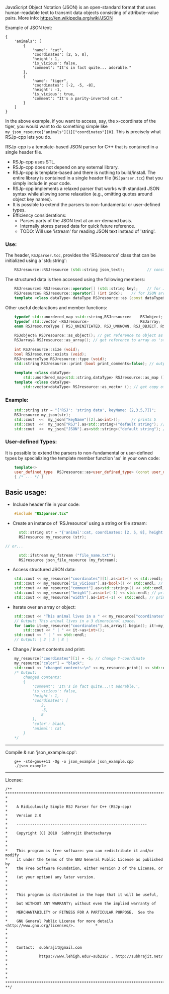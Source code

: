 JavaScript Object Notation (JSON) is an open-standard format that uses human-readable text
    to transmit data objects consisting of attribute–value pairs.
    More info: https://en.wikipedia.org/wiki/JSON 

Example of JSON text:
```
{
    'animals': [
        {
            'name': "cat",
            'coordinates': [2, 5, 8],
            'height': 1,
            'is_vicious': false,
            'comment': "It's in fact quite... adorable."
        },
        {
            'name': "tiger",
            'coordinates': [-2, -5, -8],
            'height': -1,
            'is_vicious': true,
            'comment': "It's a parity-inverted cat."
        }
    ]
}
```
In the above example, if you want to access, say, the x-ccordinate of the tiger, you would want to do something simple like `my_json_resource["animals"][1]["coordinates"][0]`. This is precisely what RSJp-cpp lets you do.

RSJp-cpp is a template-based JSON parser for C++ that is contained in a single header file.
*   RSJp-cpp uses STL.
*   RSJp-cpp does not depend on any external library.
*   RSJp-cpp is template-based and there is nothing to build/install. The entire library is 
    contained in a single header file (`RSJparser.tcc`) that you simply include in your code.
*   RSJp-cpp implements a relaxed parser that works with standard JSON syntax while
    allowing some relaxation (e.g., omitting quotes around object key names).
*   It is possible to extend the parsers to non-fundamental or user-defined types.
*   Efficiency considerations:
    - Parses parts of the JSON text at an on-demand basis.
    - Internally stores parsed data for quick future reference.
    - TODO: Will use 'istream' for reading JSON text instead of 'string'.

### Use:
The header, `RSJparser.tcc`, provides the 'RSJresource' class that can be initialized using a 'std::string':
```C++
    RSJresource::RSJresource (std::string json_text);          // constructor
```
The structured data is then accessed using the following members:
```C++
    RSJresource& RSJresource::operator[] (std::string key);    // for JSON object
    RSJresource& RSJresource::operator[] (int indx);    // for JSON array
    template <class dataType> dataType RSJresource::as (const dataType& def = dataType());    // for JSON data (with value defaulting to 'def' if field does not exist)
```

Other useful declarations and member functions:
```C++
    typedef std::unordered_map <std::string,RSJresource>    RSJobject;
    typedef std::vector <RSJresource>                       RSJarray;
    enum RSJresourceType { RSJ_UNINITIATED, RSJ_UNKNOWN, RSJ_OBJECT, RSJ_ARRAY, RSJ_LEAF };
    
    RSJobject& RSJresource::as_object(); // get reference to object as 'std::unordered_map<std::string,RSJresource>'.
    RSJarray& RSJresource::as_array(); // get reference to array as 'std::vector<RSJresource>'.
    
    int RSJresource::size (void);
    bool RSJresource::exists (void);
    RSJresourceType RSJresource::type (void);
    std::string RSJresource::print (bool print_comments=false); // outputs as text
    
    template <class dataType> 
        std::unordered_map<std::string,dataType> RSJresource::as_map (); // get copy of object as 'std::unordered_map<std::string,dataType>'
    template <class dataType> 
        std::vector<dataType> RSJresource::as_vector (); // get copy of array as 'std::vector<dataType>'
```

### Example:
```C++
    std::string str = "{'RSJ': 'string data', keyName: [2,3,5,7]}";
    RSJresource my_json(str);
    std::cout  <<  my_json["keyName"][2].as<int>();     // prints 5
    std::cout  <<  my_json["RSJ"].as<std::string>("default string"); // prints "string data"
    std::cout  <<  my_json["JSON"].as<std::string>("default string"); // prints "default string"
```

### User-defined Types:
It is possible to extend the parsers to non-fundamental or user-defined types by
specializing the template member function 'as' in your own code:
```C++
    template<>
    user_defined_type  RSJresource::as<user_defined_type> (const user_defined_type& def)
    { /* ... */ }
```

Basic usage:
------------

* Include header file in your code:
```C++
    #include "RSJparser.tcc"
```

* Create an instance of 'RSJresource' using a string or file stream:
```C++
      std::string str = "{'animal':cat, coordinates: [2, 5, 8], height: 1, \nis_vicious: false, comment:'It\\'s in fact quite...\\t adorable.' }";
      RSJresource my_resource (str);

// or...

      std::ifstream my_fstream ("file_name.txt");
      RSJresource json_file_resource (my_fstream);
```

* Access structured JSON data:
```C++
    std::cout << my_resource["coordinates"][1].as<int>() << std::endl; // prints 5
    std::cout << my_resource["is_vicious"].as<bool>() << std::endl; // prints 0
    std::cout << my_resource["comment"].as<std::string>() << std::endl; // prints "It's in fact quite...	 adorable."
    std::cout << my_resource["height"].as<int>(-1) << std::endl; // prints 1
    std::cout << my_resource["width"].as<int>(-1) << std::endl; // prints -1
 ```
 
* Iterate over an array or object:
```C++
    std::cout << "This animal lives in a " << my_resource["coordinates"].size() << " dimensional space." << std::endl;
    // Output: This animal lives in a 3 dimensional space.
    for (auto it=my_resource["coordinates"].as_array().begin(); it!=my_resource["coordinates"].as_array().end(); ++it)
        std::cout << " | " << it->as<int>();
    std::cout << " | " << std::endl;
    // Output: | 2 | 5 | 8 |
```

* Change / insert contents and print:
```C++
    my_resource["coordinates"][1] = -5; // change Y-coordinate
    my_resource["color"] = "black";
    std::cout << "changed contents:\n" << my_resource.print() << std::endl;
    /* Output:
        changed contents:
        {
            'comment': 'It\'s in fact quite...\t adorable.',
            'is_vicious': false,
            'height': 1,
            'coordinates': [
                2,
                -5,
                8
            ],
            'color': black,
            'animal': cat
        }
    */
```
    
-----------------------------
Compile & run 'json_example.cpp':
```
    g++ -std=gnu++11 -Og -o json_example json_example.cpp
    ./json_example
```

-----------------------------
License:
```
/** **************************************************************************************
*                                                                                        *
*    A Ridiculously Simple RSJ Parser for C++ (RSJp-cpp)                                 *
*    Version 2.0                                                                         *
*    ----------------------------------------------------------                          *
*    Copyright (C) 2018  Subhrajit Bhattacharya                                          *
*                                                                                        *
*    This program is free software: you can redistribute it and/or modify                *
*    it under the terms of the GNU General Public License as published by                *
*    the Free Software Foundation, either version 3 of the License, or                   *
*    (at your option) any later version.                                                 *
*                                                                                        *
*    This program is distributed in the hope that it will be useful,                     *
*    but WITHOUT ANY WARRANTY; without even the implied warranty of                      *
*    MERCHANTABILITY or FITNESS FOR A PARTICULAR PURPOSE.  See the                       *
*    GNU General Public License for more details <http://www.gnu.org/licenses/>.         *
*                                                                                        *
*                                                                                        *
*    Contact:  subhrajit@gmail.com                                                       *
*              https://www.lehigh.edu/~sub216/ , http://subhrajit.net/                   *
*                                                                                        *
*                                                                                        *
*************************************************************************************** **/
```
